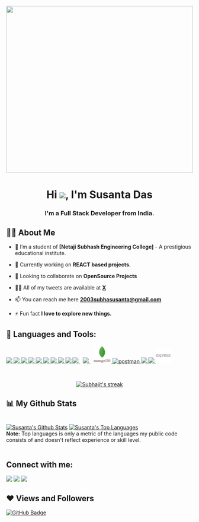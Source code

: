 <a href="#"><img width="100%" src="https://i.imgur.com/gbBPbQz.jpg" height="450px"/></a>

<h1 align="center">Hi <img src="https://raw.githubusercontent.com/MartinHeinz/MartinHeinz/master/wave.gif" width="30px">, I'm Susanta Das</h1>
<h3 align="center">I'm a Full Stack Developer from India.</h3>


## 🙋‍♂️ About Me

- 🔭 I’m a student of **[Netaji Subhash Engineering College]** - A prestigious educational institute.

- 🌱 Currently working on **REACT based projects.**

- 👯 Looking to collaborate on **OpenSource Projects**

- 👨‍💻 All of my tweets are available at **[X](https://twitter.com/itz_das03)**

- 📫 You can reach me here **2003subhasusanta@gmail.com**

- ⚡ Fun fact **I love to explore new things.**

## 🚀 Languages and Tools:

<p align="left"> 
    <a href="https://reactjs.org/" target="_blank"> <img src="https://img.icons8.com/color/48/000000/react-native.png"/> </a>
    <a href="https://developer.mozilla.org/en-US/docs/Web/JavaScript" target="_blank"> <img src="https://img.icons8.com/color/48/000000/javascript.png"/> </a> 
    <a href="https://www.cprogramming.com/" target="_blank" rel="noreferrer"> <img src="https://img.icons8.com/color/48/000000/c-programming.png"/> </a>
  <a href="https://cplusplus.com/" target="_blank" rel="noreferrer"> <img src="https://i.imgur.com/e5EKAXK.png"/</a>
    <a href="https://www.w3.org/html/" target="_blank"> <img src="https://img.icons8.com/color/48/000000/html-5.png"/> </a> 
    <a href="https://www.w3schools.com/css/" target="_blank"> <img src="https://img.icons8.com/color/48/000000/css3.png"/> </a> 
    <a href="https://getbootstrap.com" target="_blank"> <img src="https://img.icons8.com/color/48/000000/bootstrap.png"/> </a> 
    <a href="https://tailwindcss.com/" target="_blank"> <img src="https://img.icons8.com/color/48/000000/tailwindcss.png"/> </a> 
    <a href="https://www.python.org" target="_blank"> <img src="https://img.icons8.com/color/48/000000/python.png"/> </a> 
    <a style="padding-right:8px;" href="https://nodejs.org" target="_blank"> <img src="https://img.icons8.com/color/48/000000/nodejs.png"/> </a> 
    <a style="padding-right:8px;" href="https://www.mysql.com/" target="_blank"> <img src="https://img.icons8.com/fluent/50/000000/mysql-logo.png"/> </a>
    <a href="https://www.mongodb.com/" target="_blank"> <img src="https://raw.githubusercontent.com/devicons/devicon/master/icons/mongodb/mongodb-original-wordmark.svg" alt="mongodb" width="48" height="48"/> </a> 
    <a href="https://postman.com" target="_blank"> <img src="https://www.vectorlogo.zone/logos/getpostman/getpostman-icon.svg" alt="postman" width="45" height="45"/> </a>   
    <a href="https://git-scm.com/" target="_blank"> <img src="https://img.icons8.com/color/48/000000/git.png"/> </a> 
    <a href="https://redux.js.org" target="_blank"> <img src="https://img.icons8.com/color/48/000000/redux.png"/> </a>
    <a href="https://expressjs.com" target="_blank"> <img src="https://raw.githubusercontent.com/devicons/devicon/master/icons/express/express-original-wordmark.svg" alt="express" width="40" height="40"/> </a>
</p>

<!-- [![React Badge](https://img.shields.io/badge/-React-61DBFB?style=for-the-badge&labelColor=black&logo=react&logoColor=61DBFB)](#)  [![Javascript Badge](https://img.shields.io/badge/-Javascript-F0DB4F?style=for-the-badge&labelColor=black&logo=javascript&logoColor=F0DB4F)](#)[![Nodejs Badge](https://img.shields.io/badge/-Nodejs-3C873A?style=for-the-badge&labelColor=black&logo=node.js&logoColor=3C873A)](#)  -->
<br/>

<p align="center">
    <a href="https://github.com/susantadas2003/github-readme-streak-stats">
        <img title="🔥 Get streak stats for your profile at git.io/streak-stats" alt="Subhajit's streak" src="https://github-readme-streak-stats.herokuapp.com/?user=susantadas2003&theme=black-ice&hide_border=true&stroke=0000&background=060A0CD0"/>
    </a>
</p>

## 📊 My Github Stats

  <br/>
    <a href="https://github.com/susantadas2003/github-readme-stats"><img alt="Susanta's Github Stats" src="https://github-readme-stats.vercel.app/api?username=susantadas2003&show_icons=true&count_private=true&theme=react&hide_border=true&bg_color=0D1117" /></a>
  <a href="https://github.com/susantadas2003/github-readme-stats"><img alt="Susanta's Top Languages" src="https://github-readme-stats.vercel.app/api/top-langs/?username=susantadas2003&langs_count=8&count_private=true&layout=compact&theme=react&hide_border=true&bg_color=0D1117" /></a>
  <br/>
  <b>Note:</b> Top languages is only a metric of the languages my public code consists of and doesn't reflect experience or skill level.


<br/>
<br/>

## Connect with me:
<p align="left">

<a href = "https://www.linkedin.com/in/susanta-das-81aa7a220/"><img src="https://img.icons8.com/fluent/48/000000/linkedin.png"/></a>
<a href = "https://twitter.com/the_Beecompany"><img src="https://img.icons8.com/fluent/48/000000/twitter.png"/></a>
<a href = "https://www.instagram.com/__dark.guy/"><img src="https://img.icons8.com/fluent/48/000000/instagram-new.png"/></a>

</p>

## ❤ Views and Followers

<a href="https://github.com/susantadas2003?tab=followers"><img src="https://img.shields.io/github/followers/susantadas2003?label=Followers&style=social" alt="GitHub Badge"></a>

